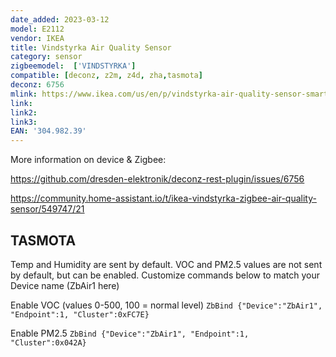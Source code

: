 ```yaml
---
date_added: 2023-03-12
model: E2112
vendor: IKEA
title: Vindstyrka Air Quality Sensor
category: sensor
zigbeemodel:  ['VINDSTYRKA']
compatible: [deconz, z2m, z4d, zha,tasmota]
deconz: 6756
mlink: https://www.ikea.com/us/en/p/vindstyrka-air-quality-sensor-smart-30498239/
link: 
link2: 
link3: 
EAN: '304.982.39'
---
```


More information on device & Zigbee:

https://github.com/dresden-elektronik/deconz-rest-plugin/issues/6756

https://community.home-assistant.io/t/ikea-vindstyrka-zigbee-air-quality-sensor/549747/21

## TASMOTA

Temp and Humidity are sent by default. VOC and PM2.5 values are not sent by default, but can be enabled. Customize commands below to match your Device name (ZbAir1 here)

Enable VOC (values 0-500, 100 = normal level) ```ZbBind {"Device":"ZbAir1", "Endpoint":1, "Cluster":0xFC7E}```

Enable PM2.5 ```ZbBind {"Device":"ZbAir1", "Endpoint":1, "Cluster":0x042A}```
